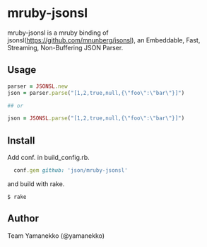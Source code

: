 # mruby-jsonsl

mruby-jsonsl is a mruby binding of jsonsl(https://github.com/mnunberg/jsonsl), an Embeddable, Fast, Streaming, Non-Buffering JSON Parser.

## Usage

```ruby
parser = JSONSL.new
json = parser.parse("[1,2,true,null,{\"foo\":\"bar\"}]")

## or

json = JSONSL.parse("[1,2,true,null,{\"foo\":\"bar\"}]")
```

## Install

Add conf. in build_config.rb.

```ruby
  conf.gem github: 'json/mruby-jsonsl'
```

and build with rake.

```
$ rake
```

## Author

Team Yamanekko (@yamanekko)

